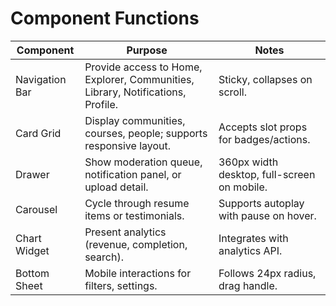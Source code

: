 # Component Functions

| Component | Purpose | Notes |
| --- | --- | --- |
| Navigation Bar | Provide access to Home, Explorer, Communities, Library, Notifications, Profile. | Sticky, collapses on scroll. |
| Card Grid | Display communities, courses, people; supports responsive layout. | Accepts slot props for badges/actions. |
| Drawer | Show moderation queue, notification panel, or upload detail. | 360px width desktop, full-screen on mobile. |
| Carousel | Cycle through resume items or testimonials. | Supports autoplay with pause on hover. |
| Chart Widget | Present analytics (revenue, completion, search). | Integrates with analytics API. |
| Bottom Sheet | Mobile interactions for filters, settings. | Follows 24px radius, drag handle. |
